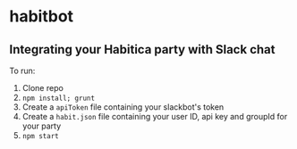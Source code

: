 # habitbot
## Integrating your Habitica party with Slack chat

To run:

1. Clone repo
2. `npm install; grunt`
3. Create a `apiToken` file containing your slackbot's token
4. Create a `habit.json` file containing your user ID, api key and groupId for your party
5. `npm start`
